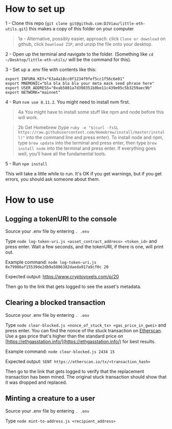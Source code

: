 
# How to set up

1 - Clone this repo (`git clone git@github.com:DJViau/little-eth-utils.git`) this makes a copy of this folder on your computer

>1a - Alternative, possibly easier, approach: click `Clone or download` on github, click `Download ZIP`, and unzip the file onto your desktop.

2 - Open up the terminal and navigate to the folder. (Something like `cd ~/Desktop/little-eth-utils/` will be the command for this).

3 - Set up a .env file with contents like this:

```
export INFURA_KEY="63a4a18cc0f1234f9fef5cc1f56c6e01"
export MNEMONIC="bla bla bla bla your meta mask seed phrase here"
export USER_ADDRESS="0xab5801a7d398351b8be11c439e05c5b3259aec9b"
export NETWORK="mainnet"
```

4 - Run `nvm use 8.11.2`.  You might need to install nvm first.

>4a You might have to install some stuff like npm and node before this will work.

>2b Get Homebrew (type `ruby -e "$(curl -fsSL https://raw.githubusercontent.com/Homebrew/install/master/install)"` into the command line and press enter). To install node and npm, type `brew update` into the terminal and press enter, then type `brew install node` into the terminal and press enter.  If everything goes well, you'll have all the fundamental tools.

5 - Run `npm install`

This will take a little while to run.  It's OK if you get warnings, but if you get errors, you should ask someone about them.


# How to use

## Logging a tokenURI to the console

Source your .env file by entering `. .env`

Type `node log-token-uri.js <asset_contract_address> <token_id>` and press enter.  Wait a few seconds, and the tokenURI, if there is one, will print out.

Example command: `node log-token-uri.js 0x79986af15539de2db9a5086382daeda917a9cf0c 20`

Expected output: https://www.cryptovoxels.com/p/20 

Then go to the link that gets logged to see the asset's metadata.


## Clearing a blocked transaction

Source your .env file by entering `. .env`

Type `node clear-blocked.js <nonce_of_stuck_tx> <gas_price_in_gwei>` and press enter.  You can find the nonce of the stuck transaction on [Etherscan](https://etherscan.io/).  Use a gas price that's higher than the standard price on [https://ethgasstation.info/](https://ethgasstation.info/) for best results.  

Example command: `node clear-blocked.js 2434 15`

Expected output: `SENT https://etherscan.io/tx/<transaction_hash>`

Then go to the link that gets logged to verify that the replacement transaction has been mined.  The original stuck transaction should show that it was dropped and replaced.


## Minting a creature to a user

Source your .env file by entering `. .env`

Type `node mint-to-address.js <recipient_address>`

